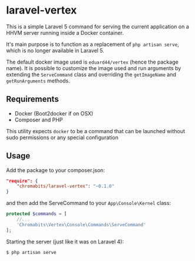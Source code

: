 # laravel-vertex

This is a simple Laravel 5 command for serving the current application on a HHVM server running inside a Docker container.

It's main purpose is to function as a replacement of `php artisan serve`, which is no longer available in Laravel 5.

The default docker image used is `eduard44/vertex` (hence the package name). It is possible to customize the image used and run arguments by extending the `ServeCommand` class and overriding the `getImageName` and `getRunArguments` methods.

## Requirements

- Docker (Boot2docker if on OSX)
- Composer and PHP

This utility expects `docker` to be a command that can be launched without sudo permissions or any special configuration

## Usage

Add the package to your composer.json:

```json
"require": {
    "chromabits/laravel-vertex": "~0.1.0"
}
```

and then add the ServeCommand to your `App\Console\Kernel` class:

```php
protected $commands = [
	//...
	'Chromabits\Vertex\Console\Commands\ServeCommand'
];
```

Starting the server (just like it was on Laravel 4):

```
$ php artisan serve
```
